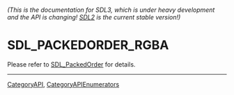 ###### (This is the documentation for SDL3, which is under heavy development and the API is changing! [SDL2](https://wiki.libsdl.org/SDL2/) is the current stable version!)
# SDL_PACKEDORDER_RGBA

Please refer to [SDL_PackedOrder](SDL_PackedOrder) for details.

----
[CategoryAPI](CategoryAPI), [CategoryAPIEnumerators](CategoryAPIEnumerators)

